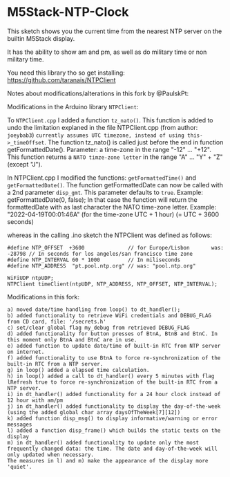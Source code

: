 # M5Stack-NTP-Clock

This sketch shows you the current time from the nearest NTP server on the builtin M5Stack display.

It has the ability to show am and pm, as well as do military time or non military time.

You need this library tho so get installing: https://github.com/taranais/NTPClient

Notes about modifications/alterations in this fork by @PaulskPt:

Modifications in the Arduino library ```NTPClient```:

To ```NTPClient.cpp``` I added a function ```tz_nato()```.
This function is added to undo the limitation explaned in the file NTPClient.cpp (from author: ```joeybab3```)
```currently assumes UTC timezone, instead of using this->_timeOffset```.
The function tz_nato() is called just before the end in function getFormattedDate().
Parameter: a time-zone in the range "-12" ... "+12". This function returns a ```NATO timze-zone letter``` in the range "A" ... "Y"  + "Z" (except "J").

In NTPClient.cpp I modified the functions: ```getFormattedTime()``` and ```getFormattedDate()```.
The function getFormattedDate can now be called with a 2nd parameter ```disp_gmt```. This parameter defaults to ```true```.
Example: getFormattedDate(0, false);
In that case the function will return the formattedDate with as last character the NATO time-zone letter. 
Example: "2022-04-19T00:01:46A" (for the time-zone UTC + 1 hour) (= UTC + 3600 seconds)

whereas in the calling .ino sketch the NTPClient was defined as follows:
```
#define NTP_OFFSET  +3600              // for Europe/Lisbon       was: -28798 // In seconds for los angeles/san francisco time zone
#define NTP_INTERVAL 60 * 1000         // In miliseconds
#define NTP_ADDRESS  "pt.pool.ntp.org" // was: "pool.ntp.org"

WiFiUDP ntpUDP;
NTPClient timeClient(ntpUDP, NTP_ADDRESS, NTP_OFFSET, NTP_INTERVAL);
```

Modifications in this fork:

```
a) moved date/time handling from loop() to dt_handler();
b) added functionality to retrieve WiFi credentials and DEBUG_FLAG from CD card, file: '/secrets.h'
c) set/clear global flag my_debug from retrieved DEBUG_FLAG
d) added functionality for button presses of BtnA, BtnB and BtnC. In this moment only BtnA and BtnC are in use.
e) added function to update date/time of built-in RTC from NTP server on internet. 
f) added functionality to use BtnA to force re-synchronization of the built-in RTC from a NTP server.
g) in loop() added a elapsed time calculation.
h) in loop() added a call to dt_handler() every 5 minutes with flag lRefresh true to force re-synchronization of the built-in RTC from a NTP server.
i) in dt_handler() added functionality for a 24 hour clock instead of 12 hour with am/pm
j) in dt_handler() added functionality to display the day-of-the-week (using the added global char array daysOfTheWeek[7][12])
k) added function disp_msg() to display informative/warning or error messages
l) added a function disp_frame() which builds the static texts on the display
m) in dt_handler() added functionality to update only the most frequently changed data: the time. The date and day-of-the-week will only updated when necessary.
The measures in l) and m) make the appearance of the display more 'quiet'.
```